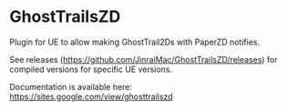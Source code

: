 # GhostTrailsZD

Plugin for UE to allow making GhostTrail2Ds with PaperZD notifies.



See releases (https://github.com/JinraiMac/GhostTrailsZD/releases) for compiled versions for specific UE versions.



Documentation is available here: https://sites.google.com/view/ghosttrailszd

